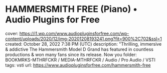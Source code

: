 # HAMMERSMITH FREE (Piano) • Audio Plugins for Free

cover: https://i1.wp.com/www.audiopluginsforfree.com/wp-content/uploads/2020/12/img-20201208193241.png?fit=900%2C702&ssl=1
created: October 28, 2022 7:38 PM (UTC)
description: "Thrilling, immersive & addictive The Hammersmith Model D Grand has featured in countless productions & won many fans since its release. Now you
folder: BOOKMRKS-MTHRFCKR / MEDIA-MTHRFCKR / Audio / Pro Audio / VSTI
tags: vsti
url: https://www.audiopluginsforfree.com/hammersmith-free
